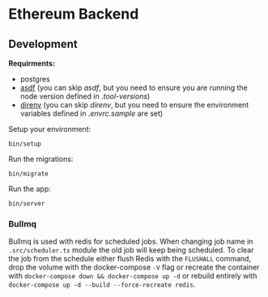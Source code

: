 # Ethereum Backend

## Development

**Requirments:**

* postgres
* [asdf](https://github.com/asdf-vm/asdf) (you can skip *asdf*, but you need to ensure you are running the node version defined in *.tool-versions*)
* [direnv](https://direnv.net/) (you can skip *direnv*, but you need to ensure the environment variables defined in *.envrc.sample* are set)

Setup your environment:

```
bin/setup
```

Run the migrations:

```
bin/migrate
```

Run the app:

```
bin/server
```

### Bullmq

Bullmq is used with redis for scheduled jobs. When changing job name in `.src/scheduler.ts` module the old job will keep being scheduled.
To clear the job from the schedule either flush Redis with the `FLUSHALL` command, drop the volume with the docker-compose `-V` flag or
recreate the container with `docker-compose down && docker-compose up -d` or rebuild entirely with `docker-compose up -d --build --force-recreate redis`.
